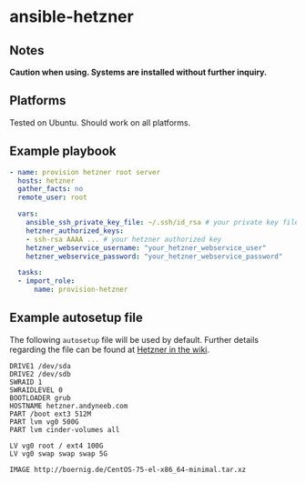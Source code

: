 # ansible-hetzner

Notes
-----

**Caution when using. Systems are installed without further inquiry.**

Platforms
---------

Tested on Ubuntu. Should work on all platforms.

Example playbook
----------------

```yml
- name: provision hetzner root server
  hosts: hetzner
  gather_facts: no
  remote_user: root

  vars:
    ansible_ssh_private_key_file: ~/.ssh/id_rsa # your private key file
    hetzner_authorized_keys:
    - ssh-rsa AAAA ... # your hetzner authorized key
    hetzner_webservice_username: "your_hetzner_webservice_user"
    hetzner_webservice_password: "your_hetzner_webservice_password"

  tasks:
  - import_role:
      name: provision-hetzner

```

Example autosetup file
----------------------

The following ``autosetup`` file  will be used by default. Further details regarding
the file can be found at [Hetzner in the wiki](https://wiki.hetzner.de/index.php/Installimage/en#autosetup).

```
DRIVE1 /dev/sda
DRIVE2 /dev/sdb
SWRAID 1
SWRAIDLEVEL 0
BOOTLOADER grub
HOSTNAME hetzner.andyneeb.com
PART /boot ext3 512M
PART lvm vg0 500G
PART lvm cinder-volumes all

LV vg0 root / ext4 100G
LV vg0 swap swap swap 5G

IMAGE http://boernig.de/CentOS-75-el-x86_64-minimal.tar.xz

```

